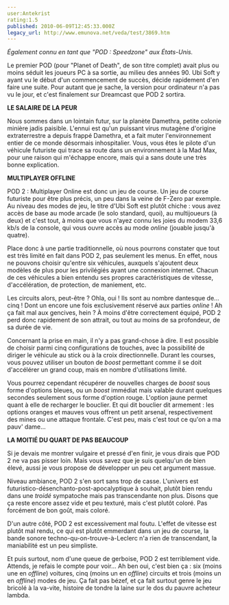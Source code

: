 ```yaml
---
user:Antekrist
rating:1.5
published: 2010-06-09T12:45:33.000Z
legacy_url: http://www.emunova.net/veda/test/3869.htm
---
```

_Également connu en tant que "POD : Speedzone" aux États-Unis._  

  

Le premier POD (pour "Planet of Death", de son titre complet) avait plus ou moins séduit les joueurs PC à sa sortie, au milieu des années 90\. Ubi Soft y ayant vu le début d'un commencement de succès, décide rapidement d'en faire une suite. Pour autant que je sache, la version pour ordinateur n'a pas vu le jour, et c'est finalement sur Dreamcast que POD 2 sortira.  

  

**LE SALAIRE DE LA PEUR**  

Nous sommes dans un lointain futur, sur la planète Damethra, petite colonie minière jadis paisible. L'ennui est qu'un puissant virus mutagène d'origine extraterrestre a depuis frappé Damethra, et a fait muter l'environnement entier de ce monde désormais inhospitalier. Vous, vous êtes le pilote d'un véhicule futuriste qui trace sa route dans un environnement à la Mad Max, pour une raison qui m'échappe encore, mais qui a sans doute une très bonne explication.  

  

**MULTIPLAYER OFFLINE**  

POD 2 : Multiplayer Online est donc un jeu de course. Un jeu de course futuriste pour être plus précis, un peu dans la veine de F-Zero par exemple. Au niveau des modes de jeu, le titre d'Ubi Soft est plutôt chiche : vous avez accès de base au mode arcade (le solo standard, quoi), au multijoueurs (à deux) et c'est tout, à moins que vous n'ayez connu les joies du modem 33,6 kb/s de la console, qui vous ouvre accès au mode _online_ (jouable jusqu'à quatre).  

Place donc à une partie traditionnelle, où nous pourrons constater que tout est très limité en fait dans POD 2, pas seulement les menus. En effet, nous ne pouvons choisir qu'entre six véhicules, auxquels s'ajoutent deux modèles de plus pour les privilégiés ayant une connexion internet. Chacun de ces véhicules a bien entendu ses propres caractéristiques de vitesse, d'accélération, de protection, de maniement, etc.  

Les circuits alors, peut-être ? Ohla, oui ! Ils sont au nombre dantesque de... cinq ! Dont un encore une fois exclusivement réservé aux parties _online_ ! Ah ça fait mal aux gencives, hein ? À moins d'être correctement équipé, POD 2 perd donc rapidement de son attrait, ou tout au moins de sa profondeur, de sa durée de vie.  

Concernant la prise en main, il n'y a pas grand-chose à dire. Il est possible de choisir parmi cinq configurations de touches, avec la possibilité de diriger le véhicule au stick ou à la croix directionnelle. Durant les courses, vous pouvez utiliser un bouton de _boost_ permettant comme il se doit d'accélérer un grand coup, mais en nombre d'utilisations limité.  

Vous pourrez cependant récupérer de nouvelles charges de _boost_ sous forme d'options bleues, ou un _boost_ immédiat mais valable durant quelques secondes seulement sous forme d'option rouge. L'option jaune permet quant à elle de recharger le bouclier. Et qui dit bouclier dit armement : les options oranges et mauves vous offrent un petit arsenal, respectivement des mines ou une attaque frontale. C'est peu, mais c'est tout ce qu'on a ma pauv' dame...  

  

**LA MOITIÉ DU QUART DE PAS BEAUCOUP**  

Si je devais me montrer vulgaire et pressé d'en finir, je vous dirais que POD 2 ne va pas pisser loin. Mais vous savez que je suis quelqu'un de bien élevé, aussi je vous propose de développer un peu cet argument massue.  

Niveau ambiance, POD 2 s'en sort sans trop de casse. L'univers est futuristico-désenchanto-post-apocalyptique à souhait, plutôt bien rendu dans une _troidé_ sympatoche mais pas transcendante non plus. Disons que ça reste encore assez vide et peu texturé, mais c'est plutôt coloré. Pas forcément de bon goût, mais coloré.  

D'un autre côté, POD 2 est excessivement mal foutu. L'effet de vitesse est plutôt mal rendu, ce qui est plutôt emmerdant dans un jeu de course, la bande sonore techno-qu-on-trouve-à-Leclerc n'a rien de transcendant, la maniabilité est un peu simpliste.  

Et puis surtout, nom d'une queue de gerboise, POD 2 est terriblement vide. Attends, je refais le compte pour voir... Ah ben oui, c'est bien ça : six (moins une en _offline_) voitures, cinq (moins un en _offline_) circuits et trois (moins un en _offline_) modes de jeu. Ça fait pas bézef, et ça fait surtout genre le jeu bricolé à la va-vite, histoire de tondre la laine sur le dos du pauvre acheteur lambda.